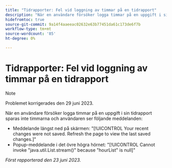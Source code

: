 ```yaml
---
title: "Tidrapporter: Fel vid loggning av timmar på en tidrapport"
description: "När en användare försöker logga timmar på en uppgift i sin tidrapport sparas inte timmarna och användaren ser felmeddelanden."
hidefromtoc: true
source-git-commit: 9a14f4aaeeac02632e63b77451da61c173de6f7b
workflow-type: tm+mt
source-wordcount: '85'
ht-degree: 0%

---
```



# Tidrapporter: Fel vid loggning av timmar på en tidrapport

>[!NOTE]
>
>Problemet korrigerades den 29 juni 2023.

När en användare försöker logga timmar på en uppgift i sin tidrapport sparas inte timmarna och användaren ser följande meddelanden:

* Meddelande längst ned på skärmen: &quot;[!UICONTROL Your recent changes were not saved. Refresh the page to view the last saved changes.]&quot;
* Popup-meddelande i det övre högra hörnet: &quot;[!UICONTROL Cannot invoke "java.util.List.stream()" because "hourList" is null]&quot;

_Först rapporterad den 23 juni 2023._

